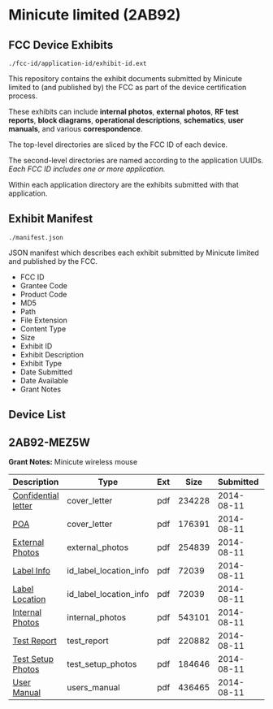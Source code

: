 # Minicute limited (2AB92)
## FCC Device Exhibits

```
./fcc-id/application-id/exhibit-id.ext
```

This repository contains the exhibit documents submitted by Minicute limited to (and published by) the FCC as part of the device certification process.

These exhibits can include **internal photos**, **external photos**, **RF test reports**, **block diagrams**, **operational descriptions**, **schematics**, **user manuals**, and various **correspondence**.

The top-level directories are sliced by the FCC ID of each device.

The second-level directories are named according to the application UUIDs. *Each FCC ID includes one or more application.*

Within each application directory are the exhibits submitted with that application. 

## Exhibit Manifest

```
./manifest.json
```

JSON manifest which describes each exhibit submitted by Minicute limited and published by the FCC.

- FCC ID
- Grantee Code
- Product Code
- MD5
- Path
- File Extension
- Content Type
- Size
- Exhibit ID
- Exhibit Description
- Exhibit Type
- Date Submitted
- Date Available
- Grant Notes

## Device List
## 2AB92-MEZ5W
**Grant Notes:** Minicute wireless mouse

| Description | Type | Ext | Size | Submitted | Available |
| ----------- | ---- | --- | ---- | --------- | --------- |
| [Confidential letter](2AB92-MEZ5W/fb198baee0f8262d84b3e1d1b414bf9d/2353616.pdf) | cover_letter | pdf | 234228 | 2014-08-11 | 2014-08-11 |
| [POA](2AB92-MEZ5W/fb198baee0f8262d84b3e1d1b414bf9d/2353617.pdf) | cover_letter | pdf | 176391 | 2014-08-11 | 2014-08-11 |
| [External Photos](2AB92-MEZ5W/fb198baee0f8262d84b3e1d1b414bf9d/2353613.pdf) | external_photos | pdf | 254839 | 2014-08-11 | 2014-08-11 |
| [Label Info](2AB92-MEZ5W/fb198baee0f8262d84b3e1d1b414bf9d/2353611.pdf) | id_label_location_info | pdf | 72039 | 2014-08-11 | 2014-08-11 |
| [Label Location](2AB92-MEZ5W/fb198baee0f8262d84b3e1d1b414bf9d/2353611.pdf) | id_label_location_info | pdf | 72039 | 2014-08-11 | 2014-08-11 |
| [Internal Photos](2AB92-MEZ5W/fb198baee0f8262d84b3e1d1b414bf9d/2353614.pdf) | internal_photos | pdf | 543101 | 2014-08-11 | 2014-08-11 |
| [Test Report](2AB92-MEZ5W/fb198baee0f8262d84b3e1d1b414bf9d/2353610.pdf) | test_report | pdf | 220882 | 2014-08-11 | 2014-08-11 |
| [Test Setup Photos](2AB92-MEZ5W/fb198baee0f8262d84b3e1d1b414bf9d/2353615.pdf) | test_setup_photos | pdf | 184646 | 2014-08-11 | 2014-08-11 |
| [User Manual](2AB92-MEZ5W/fb198baee0f8262d84b3e1d1b414bf9d/2353618.pdf) | users_manual | pdf | 436465 | 2014-08-11 | 2014-08-11 |
